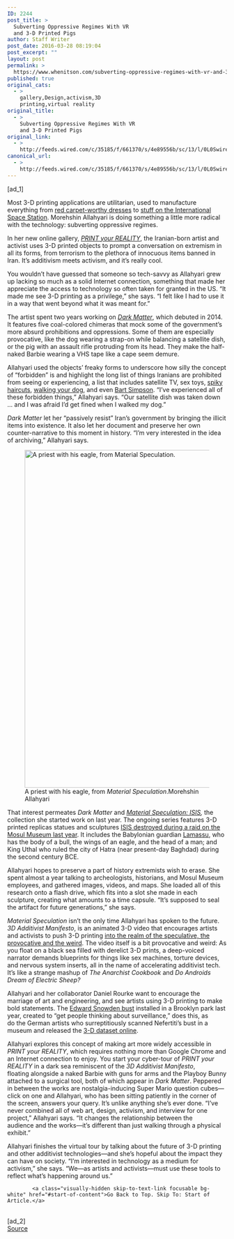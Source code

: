 ```yaml
---
ID: 2244
post_title: >
  Subverting Oppressive Regimes With VR
  and 3-D Printed Pigs
author: Staff Writer
post_date: 2016-03-28 08:19:04
post_excerpt: ""
layout: post
permalink: >
  https://www.whenitson.com/subverting-oppressive-regimes-with-vr-and-3-d-printed-pigs/
published: true
original_cats:
  - >
    gallery,Design,activism,3D
    printing,virtual reality
original_title:
  - >
    Subverting Oppressive Regimes With VR
    and 3-D Printed Pigs
original_link:
  - >
    http://feeds.wired.com/c/35185/f/661370/s/4e89556b/sc/13/l/0L0Swired0N0C20A160C0A30Cmorehshin0Eallahyari0Eprint0Eyour0Ereality0C/story01.htm
canonical_url:
  - >
    http://feeds.wired.com/c/35185/f/661370/s/4e89556b/sc/13/l/0L0Swired0N0C20A160C0A30Cmorehshin0Eallahyari0Eprint0Eyour0Ereality0C/story01.htm
---
```

 [ad_1]
<br><div id="start-of-content"><p>Most 3-D printing applications are utilitarian, used to manufacture everything from <a href="http://www.wired.com/2016/03/3-d-printed-dress-thats-almost-practical-enough-wear/" target="_blank">red carpet-worthy dresses</a> to <a href="http://www.wired.com/2016/03/little-3-d-printer-iss-huge-step-space-exploration/" target="_blank">stuff on the International Space Station</a>. Morehshin Allahyari is doing something a little more radical with the technology: subverting oppressive regimes.</p>
<p>In her new online gallery,<em> <a href="http://browntourage.herokuapp.com/collabs/additive/">PRINT your REALITY</a></em>, the Iranian-born artist and activist uses 3-D printed objects to prompt a conversation on extremism in all its forms, from terrorism to the plethora of innocuous items banned in Iran. It’s additivism meets activism, and it’s really cool.</p>
<p>You wouldn’t have guessed that someone so tech-savvy as Allahyari grew up lacking so much as a solid Internet connection, something that made her appreciate the access to technology so often taken for granted in the US. “It made me see 3-D printing as a privilege,” she says. “I felt like I had to use it in a way that went beyond what it was meant for.”</p>
<p>The artist spent two years working on <em><a href="http://www.morehshin.com/2013/06/14/3dprint/">Dark Matter</a></em>, which debuted in 2014. It features five coal-colored chimeras that mock some of the government’s more absurd prohibitions and oppressions. Some of them are especially provocative, like the dog wearing a strap-on while balancing a satellite dish, or the pig with an assault rifle protruding from its head. They make the half-naked Barbie wearing a VHS tape like a cape seem demure.</p>
<p>Allahyari used the objects’ freaky forms to underscore how silly the concept of “forbidden” is and highlight the long list of things Iranians are prohibited from seeing or experiencing, a list that includes satellite TV, sex toys, <a href="https://www.washingtonpost.com/news/worldviews/wp/2015/05/05/iran-bans-devil-worshiping-spiky-haircuts-and-male-eyebrow-plucking/">spiky haircuts</a>, <a href="http://www.theguardian.com/world/2014/nov/06/iran-dog-owners-40-lashes-pets-islam">walking your dog</a>, and even <a href="http://www.reuters.com/article/iran-simpsons-ban-idUSL5E8D61X320120206">Bart Simpson</a>. “I’ve experienced all of these forbidden things,” Allahyari says. “Our satellite dish was taken down … and I was afraid I’d get fined when I walked my dog.”</p>
<p><em>Dark Matter</em> let her “passively resist” Iran’s government by bringing the illicit items into existence. It also let her document and preserve her own counter-narrative to this moment in history. “I’m very interested in the idea of archiving,” Allahyari says.</p>
<figure attachment_1994058="" class="carve wp-caption portrait alignnone  relative" data-js="fader"><a href="http://www.wired.com/wp-content/uploads/2016/03/PriestWEagle.jpg"><img src="http://www.whenitson.com/wp-content/uploads/2016/03/Subverting-Oppressive-Regimes-With-VR-and-3-D-Printed-Pigs.jpg" alt="A priest with his eagle, from Material Speculation." width="582" height="776" class="size-default-top-art wp-image-1994058"/></a><figcaption class="wp-caption-text link-underline">A priest with his eagle, from <em>Material Speculation</em>.<span class="credit link-underline-sm"><span aria-hidden="true" class="ui ui ui-photo inline-block ui-credit relative opacity-6 marg-r-sm marg-l-sm"/>Morehshin Allahyari</span></figcaption></figure><p>That interest permeates <em>Dark Matter</em> and <em><a href="http://www.morehshin.com/2015/05/25/material-speculation-isis/" target="_blank">Material Speculation: ISIS</a>, </em>the collection she started work on last year. The ongoing series features 3-D printed replicas statues and sculptures <a href="https://www.youtube.com/watch?v=SS9yLgJ4sqo" target="_blank">ISIS destroyed during a raid on the Mosul Museum last year</a>. It includes the Babylonian guardian <a href="http://www.livius.org/articles/mythology/lamassu-bull-man/?" target="_blank">Lamassu</a>, who has the body of a bull, the wings of an eagle, and the head of a man; and King Uthal who ruled the city of Hatra (near present-day Baghdad) during the second century BCE.</p>
<p>Allahyari hopes to preserve a part of history extremists wish to erase. She spent almost a year talking to archeologists, historians, and Mosul Museum employees, and gathered images, videos, and maps. She loaded all of this research onto a flash drive, which fits into a slot she made in each sculpture, creating what amounts to a time capsule. “It’s supposed to seal the artifact for future generations,” she says.</p>
<p><em>Material Speculation</em> isn’t the only time Allahyari has spoken to the future. <em>3D Additivist<strong> </strong>Manifesto</em>, is an animated 3-D video that encourages artists and activists to push 3-D printing <a href="http://additivism.org/manifesto" target="_blank">into the realm of the speculative, the provocative and the weird</a>. The video itself is a bit provocative and weird: As you float on a black sea filled with derelict 3-D prints, a deep-voiced narrator demands blueprints for things like sex machines, torture devices, and nervous system inserts, all in the name of accelerating additivist tech. It’s like a strange mashup of <em>The Anarchist Cookbook</em> and <em>Do Androids Dream of Electric Sheep?</em></p>
<p>Allahyari and her collaborator Daniel Rourke want to encourage the marriage of art and engineering, and see artists using 3-D printing to make bold statements. The <a href="http://www.wired.com/2015/05/now-can-3-d-print-copy-nycs-illegal-snowden-bust/" target="_blank">Edward Snowden bust</a> installed in a Brooklyn park last year, created to “get people thinking about surveillance,” does this, as do the German artists who surreptitiously scanned Nefertiti’s bust in a museum and released the <a href="http://nefertitihack.alloversky.com" target="_blank">3-D dataset online</a>.</p>
<p><span>Allahyari explores this</span> concept of making art more widely accessible in <em>PRINT your REALITY</em>, which requires nothing more than Google Chrome and an Internet connection to enjoy. You start your cyber-tour of <em>PRINT your REALITY </em>in a dark sea reminiscent of the <em>3D Additivist Manifesto</em>, floating alongside a naked Barbie with guns for arms and the Playboy Bunny attached to a surgical tool, both of which appear in <em>Dark Matter</em>. Peppered in between the works are nostalgia-inducing Super Mario question cubes—click on one and Allahyari, who has been sitting patiently in the corner of the screen, answers your query. It’s unlike anything she’s ever done. “I’ve never combined all of web art, design, activism, and interview for one project,” Allahyari says. “It changes the relationship between the audience and the works—it’s different than just walking through a physical exhibit.”</p>
<p>Allahyari finishes the virtual tour by talking about the future of 3-D printing and other additivist technologies—and she’s hopeful about the impact they can have on society. “I’m interested in technology as a medium for activism,” she says. “We—as artists and activists—must use these tools to reflect what’s happening around us.”</p>

			<a class="visually-hidden skip-to-text-link focusable bg-white" href="#start-of-content">Go Back to Top. Skip To: Start of Article.</a>

			
</div>
<br>[ad_2]
<br><a href="http://feeds.wired.com/c/35185/f/661370/s/4e89556b/sc/13/l/0L0Swired0N0C20A160C0A30Cmorehshin0Eallahyari0Eprint0Eyour0Ereality0C/story01.htm">Source </a>